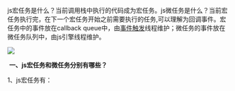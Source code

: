 js宏任务是什么？当前调用栈中执行的代码成为宏任务。js微任务是什么？当前宏任务执行完，在下一个宏任务开始之前需要执行的任务,可以理解为回调事件。宏任务中的事件放在callback queue中，由[事件触发](https://so.csdn.net/so/search?q=%E4%BA%8B%E4%BB%B6%E8%A7%A6%E5%8F%91&spm=1001.2101.3001.7020)线程维护；微任务的事件放在微任务队列中，由js引擎线程维护。

![](https://img-blog.csdnimg.cn/7fd08871af294bb7a82708ffe08bce22.png)

 **一、js宏任务和微任务分别有哪些？**

1、js宏任务有：<script>整体代码、setTimeout、setInterval、setImmediate、Ajax、DOM事件

2、js微任务有：process.[nextTick](https://so.csdn.net/so/search?q=nextTick&spm=1001.2101.3001.7020)、MutationObserver、Promise.then catch finally

二、js宏任务和微任务谁先执行？

JS是单线程，碰见同步执行同步直到执行完毕，遇到异步放到执行队列中去，异步(宏任务和微任务)，在异步中微任务是优于宏任务执行的

**二、js宏任务和微任务实例代码如下：**

```javascript
setTimeout(_ => console.log(4)) new Promise(resolve => { resolve() console.log(1) }).then(_ => { console.log(3) }) console.log(2)
```

**实例说明：**

1、整个这一串代码我们所在的层级我们看做一个任务，其中我们先执行同步代码。第一行的 setTimeout 是异步代码，跳过，来到了 new Promise(…) 这一段代码。

2、前面提到过，这种方式是一个构造函数，是一个同步代码，所以执行同步代码里面的函数，即 console.log(1)，接下来是一个 then 的异步，跳过。最后一个是一段同步代码 console.log(2)。所以，这一轮中我们知道打印了1, 2两个值。接下来进入下一步，即之前我们跳过的异步的代码。从上往下，第一个是 setTimeout，还有一个是Promise.then()。

3、setTimeout 是宏任务的异步，Promise.then()是微任务的异步，微任务是优先于宏任务执行的，所以，此时会先跳过 setTimeout 任务，执行两个 Promise.then() 的微任务。所以此时会执行 console.log(3) 函数。最后就只剩下 setTimeout 函数没有执行，所以最后执行 console.log(4)。

4、综上，最后的执行结果是：1, 2, 3,  4

5、解释下：setTimeout就是作为宏任务来存在的，而Promise.then则是具有代表性的微任务